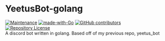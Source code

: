 # YeetusBot-golang
[![Maintenance](https://img.shields.io/badge/Maintained%3F-yes-green.svg)](https://GitHub.com/ipratt-code/YeetusBot-golang/graphs/commit-activity)
[![made-with-Go](https://img.shields.io/badge/Made%20with-Go-1f425f.svg)](http://golang.org)
[![GitHub contributors](https://img.shields.io/github/contributors/ipratt-code/YeetusBot-golang.svg)](https://GitHub.com/ipratt-code/YeetusBot-golang/graphs/contributors/)
[![Repository License](https://img.shields.io/github/license/ipratt-code/YeetusBot-golang)](https://www.gnu.org/licenses/old-licenses/gpl-2.0.en.html)
<br>
A discord bot written in golang.
Based off of my previous repo, yeetus_bot
